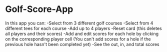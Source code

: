 # Golf-Score-App
In this app you can:
-Select from 3 different golf courses
-Select from 4 different tees for each course
-Add up to 4 players
-Reset card (this deletes all players and their scores)
-Add and edit scores for each hole by clicking on the corresponding player cell (You can't add scores for a hole if the previous hole hasn't been completed yet)
-See the out, in, and total scores